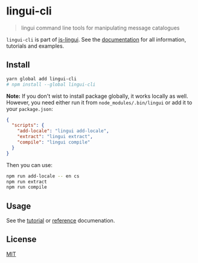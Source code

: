 # lingui-cli

> lingui command line tools for manipulating message catalogues

`lingui-cli` is part of [js-lingui][jsLingui]. See the [documentation][Documentation] for all information, tutorials and examples.

## Install

```sh
yarn global add lingui-cli
# npm install --global lingui-cli
```

**Note:** If you don't wist to install package globally, it works locally
as well. However, you need either run it from `node_modules/.bin/lingui` or
add it to your `package.json`:

```json
{
  "scripts": {
    "add-locale": "lingui add-locale",
    "extract": "lingui extract",
    "compile": "lingui compile"
  }
}
```

Then you can use:

```bash
npm run add-locale -- en cs
npm run extract
npm run compile
```

## Usage

See the [tutorial][Tutorial] or [reference][Reference] documenation.

## License

[MIT][License]

[License]: https://github.com/lingui/js-lingui/blob/master/LICENSE.md
[jsLingui]: https://github.com/lingui/js-lingui
[Documentation]: https://lingui.gitbooks.io/js/
[Tutorial]: https://lingui.gitbooks.io/js/tutorials/cli.html
[Reference]: https://lingui.gitbooks.io/js/ref/cli.html
